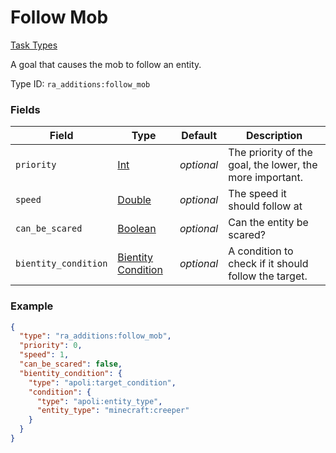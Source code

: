 # Follow Mob
[Task Types](../task_types.md)

A goal that causes the mob to follow an entity.

Type ID: `ra_additions:follow_mob`
### Fields
 | Field | Type | Default | Description | 
|---|---|---|---|
 | `priority` | [Int](../data_types/int.md) | _optional_ | The priority of the goal, the lower, the more important. | 
 | `speed` | [Double](../data_types/double.md) | _optional_ | The speed it should follow at | 
 | `can_be_scared` | [Boolean](../data_types/boolean.md) | _optional_ | Can the entity be scared? | 
 | `bientity_condition` | [Bientity Condition](../bientity_condition_types.md) | _optional_ | A condition to check if it should follow the target. | 

### Example
```json
{
  "type": "ra_additions:follow_mob",
  "priority": 0,
  "speed": 1,
  "can_be_scared": false,
  "bientity_condition": {
    "type": "apoli:target_condition",
    "condition": {
      "type": "apoli:entity_type",
      "entity_type": "minecraft:creeper"
    }
  }
}
```

